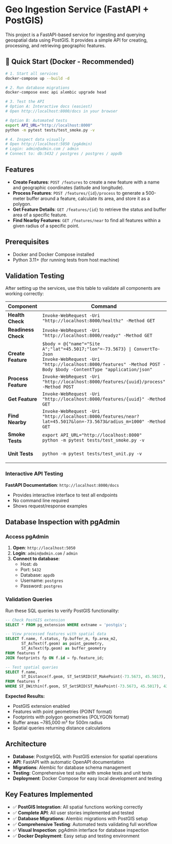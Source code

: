 # Geo Ingestion Service (FastAPI + PostGIS)

This project is a FastAPI-based service for ingesting and querying geospatial data using PostGIS. It provides a simple API for creating, processing, and retrieving geographic features.

## 🚀 Quick Start (Docker - Recommended)

```bash
# 1. Start all services
docker-compose up --build -d

# 2. Run database migrations
docker-compose exec api alembic upgrade head

# 3. Test the API
# Option A: Interactive docs (easiest)
# Open http://localhost:8000/docs in your browser

# Option B: Automated tests
export API_URL="http://localhost:8000"
python -m pytest tests/test_smoke.py -v

# 4. Inspect data visually
# Open http://localhost:5050 (pgAdmin)
# Login: admin@admin.com / admin
# Connect to: db:5432 / postgres / postgres / appdb
```

## Features

- **Create Features**: `POST /features` to create a new feature with a name and geographic coordinates (latitude and longitude).
- **Process Features**: `POST /features/{id}/process` to generate a 500-meter buffer around a feature, calculate its area, and store it as a polygon.
- **Get Feature Details**: `GET /features/{id}` to retrieve the status and buffer area of a specific feature.
- **Find Nearby Features**: `GET /features/near` to find all features within a given radius of a specific point.

## Prerequisites

- Docker and Docker Compose installed
- Python 3.11+ (for running tests from host machine)

## Validation Testing

After setting up the services, use this table to validate all components are working correctly:

| Component | Command | Expected Result |
|-----------|---------|----------------|
| **Health Check** | `Invoke-WebRequest -Uri "http://localhost:8000/healthz" -Method GET` | `{"status":"ok"}` |
| **Readiness Check** | `Invoke-WebRequest -Uri "http://localhost:8000/readyz" -Method GET` | `{"status":"ready"}` |
| **Create Feature** | `$body = @{"name"="Site A";"lat"=45.5017;"lon"=-73.5673} \| ConvertTo-Json`<br>`Invoke-WebRequest -Uri "http://localhost:8000/features" -Method POST -Body $body -ContentType "application/json"` | `{"id":"uuid-here"}` |
| **Process Feature** | `Invoke-WebRequest -Uri "http://localhost:8000/features/{uuid}/process" -Method POST` | `{"processed":true}` |
| **Get Feature** | `Invoke-WebRequest -Uri "http://localhost:8000/features/{uuid}" -Method GET` | Status: "done", buffer_area_m2: ~785000 |
| **Find Nearby** | `Invoke-WebRequest -Uri "http://localhost:8000/features/near?lat=45.5017&lon=-73.5673&radius_m=1000" -Method GET` | Array with feature data, distance_m: 0.0 |
| **Smoke Tests** | `export API_URL="http://localhost:8000"`<br>`python -m pytest tests/test_smoke.py -v` | `test_health PASSED`<br>`test_flow PASSED` |
| **Unit Tests** | `python -m pytest tests/test_unit.py -v` | `test_create_feature_returns_uuid PASSED`<br>`test_get_feature_returns_none_for_nonexistent PASSED` |

### Interactive API Testing

**FastAPI Documentation**: `http://localhost:8000/docs`
- Provides interactive interface to test all endpoints
- No command line required
- Shows request/response examples

## Database Inspection with pgAdmin

### Access pgAdmin
1. **Open**: `http://localhost:5050`
2. **Login**: `admin@admin.com` / `admin`
3. **Connect to database**:
   - Host: `db`
   - Port: `5432`
   - Database: `appdb`
   - Username: `postgres`
   - Password: `postgres`

### Validation Queries
Run these SQL queries to verify PostGIS functionality:

```sql
-- Check PostGIS extension
SELECT * FROM pg_extension WHERE extname = 'postgis';

-- View processed features with spatial data
SELECT f.name, f.status, fp.buffer_m, fp.area_m2, 
       ST_AsText(f.geom) as point_geometry,
       ST_AsText(fp.geom) as buffer_geometry
FROM features f 
JOIN footprints fp ON f.id = fp.feature_id;

-- Test spatial queries
SELECT f.name, 
       ST_Distance(f.geom, ST_SetSRID(ST_MakePoint(-73.5673, 45.5017), 4326)::geography) as distance_m
FROM features f
WHERE ST_DWithin(f.geom, ST_SetSRID(ST_MakePoint(-73.5673, 45.5017), 4326)::geography, 1000);
```

**Expected Results:**
- PostGIS extension enabled
- Features with point geometries (POINT format)
- Footprints with polygon geometries (POLYGON format)
- Buffer areas ~785,000 m² for 500m radius
- Spatial queries returning distance calculations

## Architecture

- **Database**: PostgreSQL with PostGIS extension for spatial operations
- **API**: FastAPI with automatic OpenAPI documentation
- **Migrations**: Alembic for database schema management
- **Testing**: Comprehensive test suite with smoke tests and unit tests
- **Deployment**: Docker Compose for easy local development and testing

## Key Features Implemented

- ✅ **PostGIS Integration**: All spatial functions working correctly
- ✅ **Complete API**: All user stories implemented and tested
- ✅ **Database Migrations**: Alembic migrations with PostGIS setup
- ✅ **Comprehensive Testing**: Automated tests validating full workflow
- ✅ **Visual Inspection**: pgAdmin interface for database inspection
- ✅ **Docker Deployment**: Easy setup and testing environment


